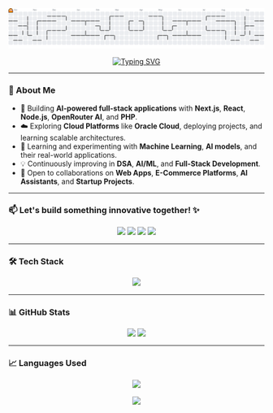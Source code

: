 <!-- Contribution Graph Pac-Man -->
<picture>
  <source media="(prefers-color-scheme: dark)" srcset="https://raw.githubusercontent.com/VINAYpratapSINGHchauhan/VINAYpratapSINGHchauhan/output/pacman-contribution-graph-dark.svg">
  <source media="(prefers-color-scheme: light)" srcset="https://raw.githubusercontent.com/VINAYpratapSINGHchauhan/VINAYpratapSINGHchauhan/output/pacman-contribution-graph.svg">
  <img alt="Pac-Man contribution graph" src="https://raw.githubusercontent.com/VINAYpratapSINGHchauhan/VINAYpratapSINGHchauhan/output/pacman-contribution-graph.svg">
</picture>



<!-- Animated Intro -->
<div align="center">
  
[![Typing SVG](https://readme-typing-svg.herokuapp.com?font=Fira+Code&size=32&duration=2500&pause=800&color=00F71A&center=true&vCenter=true&width=600&lines=Hi+👋,+I'm+Vinay;AI/ML+&+Full+Stack+Developer;AI+Driven+App+Builder;Fitness+Enthusiast+💪)](https://git.io/typing-svg)

</div>

---

### 🚀 About Me

- 🎯 Building **AI-powered full-stack applications** with **Next.js**, **React**, **Node.js**, **OpenRouter AI**, and **PHP**.  
- ☁️ Exploring **Cloud Platforms** like **Oracle Cloud**, deploying projects, and learning scalable architectures.  
- 🤖 Learning and experimenting with **Machine Learning**, **AI models**, and their real-world applications.  
- 💡 Continuously improving in **DSA**, **AI/ML**, and **Full-Stack Development**.  
- 🤝 Open to collaborations on **Web Apps**, **E-Commerce Platforms**, **AI Assistants**, and **Startup Projects**.  

---

### 📫 Let's build something innovative together! ✨
<p align="center">
  <a href="mailto:vinaypratapsinghchauhan001@gmail.com"><img src="https://skillicons.dev/icons?i=gmail" width="40" /></a>
  <a href="https://www.linkedin.com/in/vinay-pratap-singh-chauhan"><img src="https://skillicons.dev/icons?i=linkedin" width="40" /></a>
  <a href="https://leetcode.com/u/VinayPratrapSinghChauhan/"><img src="https://skillicons.dev/icons?i=leetcode" width="40" /></a>
  <a href="https://www.instagram.com/_vinayy.chauhan_?igsh=am9zYWxvbHh6cTV3"><img src="https://skillicons.dev/icons?i=instagram" width="40" /></a>
</p>

---

### 🛠️ Tech Stack
<p align="center">
  <img src="https://skillicons.dev/icons?i=c,cpp,java,python,html,css,js,ts,react,nextjs,nodejs,express,php,mysql,mongodb,firebase,vercel,postman,bootstrap,git,github" />
</p>


---

### 📊 GitHub Stats
<p align="center">
  <img src="https://github-readme-stats.vercel.app/api?username=VINAYpratapSINGHchauhan&show_icons=true&theme=radical" height="160"/>
  <img src="https://github-readme-streak-stats.herokuapp.com/?user=VINAYpratapSINGHchauhan&theme=radical" height="160"/>
</p>

---

### 📈 Languages Used
<p align="center">
  <img src="https://github-readme-stats.vercel.app/api/top-langs/?username=VINAYpratapSINGHchauhan&layout=compact&theme=radical&langs_count=8" height="200"/>
</p>

<div align="center">
  <img src="https://capsule-render.vercel.app/api?type=waving&color=0:FF5733,100:00C9FF&height=120&section=footer&fontSize=22&fontColor=fff" />
</div>

